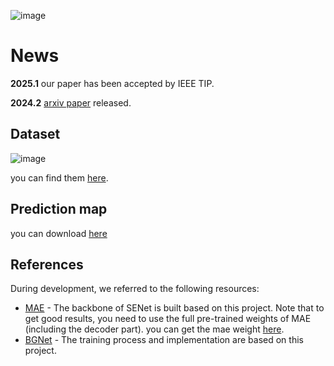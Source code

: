 ![image](https://github.com/user-attachments/assets/1b17264b-ebf6-41bc-99ef-3a415f5c636e)
# News

**2025.1** our paper has been accepted by IEEE TIP.

**2024.2** [arxiv paper](https://arxiv.org/pdf/2402.18922) released.



## Dataset
![image](https://github.com/user-attachments/assets/03224d0d-9450-43ee-bde9-6de2e51c09f8)

you can find them [here](https://github.com/lartpang/awesome-segmentation-saliency-dataset#camouflaged-object-detection-cod).

## Prediction map

you can download [here](https://drive.google.com/drive/folders/1LfSkeirAlctiroPGY6rD99FsWJ0OGRfM?usp=drive_link)


## References

During development, we referred to the following resources:

- [MAE](https://github.com/facebookresearch/mae) - The backbone of SENet is built based on this project.
  Note that to get good results, you need to use the full pre-trained weights of MAE (including the decoder part). you can get the mae weight [here](https://dl.fbaipublicfiles.com/mae/visualize/mae_visualize_vit_base.pth).
- [BGNet](https://github.com/thograce/BGNet) - The training process and implementation are based on this project.
